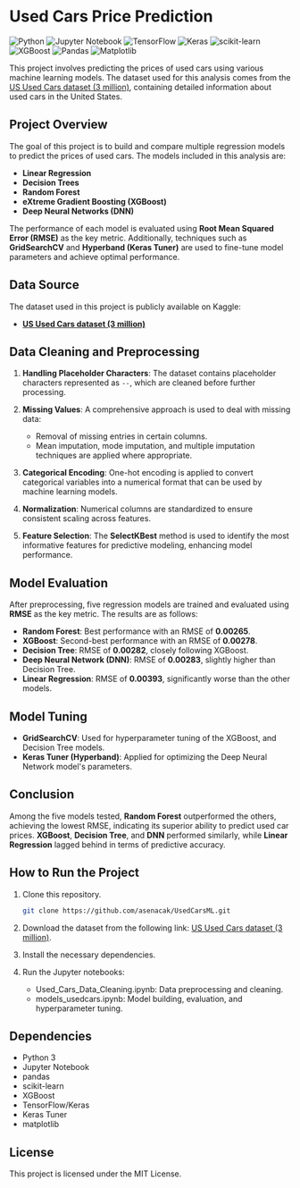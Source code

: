# Used Cars Price Prediction
![Python](https://img.shields.io/badge/python-3670A0?style=for-the-badge&logo=python&logoColor=ffdd54)
![Jupyter Notebook](https://img.shields.io/badge/jupyter-%23FA0F00.svg?style=for-the-badge&logo=jupyter&logoColor=white)
![TensorFlow](https://img.shields.io/badge/TensorFlow-%23FF6F00.svg?style=for-the-badge&logo=TensorFlow&logoColor=white)
![Keras](https://img.shields.io/badge/Keras-D00000?style=for-the-badge&logo=Keras&logoColor=white)
![scikit-learn](https://img.shields.io/badge/scikit--learn-F7931E?style=for-the-badge&logo=scikit-learn&logoColor=white)
![XGBoost](https://img.shields.io/badge/XGBoost-ADD8E6?style=for-the-badge&logo=XGBoost&logoColor=white)
![Pandas](https://img.shields.io/badge/pandas-%23150458.svg?style=for-the-badge&logo=pandas&logoColor=white)
![Matplotlib](https://img.shields.io/badge/Matplotlib-%23ffffff.svg?style=for-the-badge&logo=Matplotlib&logoColor=black)


This project involves predicting the prices of used cars using various machine learning models. The dataset used for this analysis comes from the [US Used Cars dataset (3 million)](https://www.kaggle.com/datasets/ananaymital/us-used-cars-dataset), containing detailed information about used cars in the United States.

## Project Overview

The goal of this project is to build and compare multiple regression models to predict the prices of used cars. The models included in this analysis are:

- **Linear Regression**
- **Decision Trees**
- **Random Forest**
- **eXtreme Gradient Boosting (XGBoost)**
- **Deep Neural Networks (DNN)**

The performance of each model is evaluated using **Root Mean Squared Error (RMSE)** as the key metric. Additionally, techniques such as **GridSearchCV** and **Hyperband (Keras Tuner)** are used to fine-tune model parameters and achieve optimal performance.

## Data Source

The dataset used in this project is publicly available on Kaggle:

- **[US Used Cars dataset (3 million)](https://www.kaggle.com/datasets/ananaymital/us-used-cars-dataset)**

## Data Cleaning and Preprocessing

1. **Handling Placeholder Characters**: The dataset contains placeholder characters represented as `--`, which are cleaned before further processing.
   
2. **Missing Values**: A comprehensive approach is used to deal with missing data:
   - Removal of missing entries in certain columns.
   - Mean imputation, mode imputation, and multiple imputation techniques are applied where appropriate.

3. **Categorical Encoding**: One-hot encoding is applied to convert categorical variables into a numerical format that can be used by machine learning models.

4. **Normalization**: Numerical columns are standardized to ensure consistent scaling across features.

5. **Feature Selection**: The **SelectKBest** method is used to identify the most informative features for predictive modeling, enhancing model performance.

## Model Evaluation

After preprocessing, five regression models are trained and evaluated using **RMSE** as the key metric. The results are as follows:

- **Random Forest**: Best performance with an RMSE of **0.00265**.
- **XGBoost**: Second-best performance with an RMSE of **0.00278**.
- **Decision Tree**: RMSE of **0.00282**, closely following XGBoost.
- **Deep Neural Network (DNN)**: RMSE of **0.00283**, slightly higher than Decision Tree.
- **Linear Regression**: RMSE of **0.00393**, significantly worse than the other models.

## Model Tuning

- **GridSearchCV**: Used for hyperparameter tuning of the XGBoost, and Decision Tree models.
- **Keras Tuner (Hyperband)**: Applied for optimizing the Deep Neural Network model's parameters.

## Conclusion

Among the five models tested, **Random Forest** outperformed the others, achieving the lowest RMSE, indicating its superior ability to predict used car prices. **XGBoost**, **Decision Tree**, and **DNN** performed similarly, while **Linear Regression** lagged behind in terms of predictive accuracy.

## How to Run the Project

1. Clone this repository.
   ```bash
   git clone https://github.com/asenacak/UsedCarsML.git
   ```
2. Download the dataset from the following link: [US Used Cars dataset (3 million)](https://www.kaggle.com/datasets/ananaymital/us-used-cars-dataset).
3. Install the necessary dependencies.
4. Run the Jupyter notebooks:

   * Used_Cars_Data_Cleaning.ipynb: Data preprocessing and cleaning.
   * models_usedcars.ipynb: Model building, evaluation, and hyperparameter tuning.

## Dependencies

* Python 3
* Jupyter Notebook
* pandas
* scikit-learn
* XGBoost
* TensorFlow/Keras
* Keras Tuner
* matplotlib

## License

This project is licensed under the MIT License.

